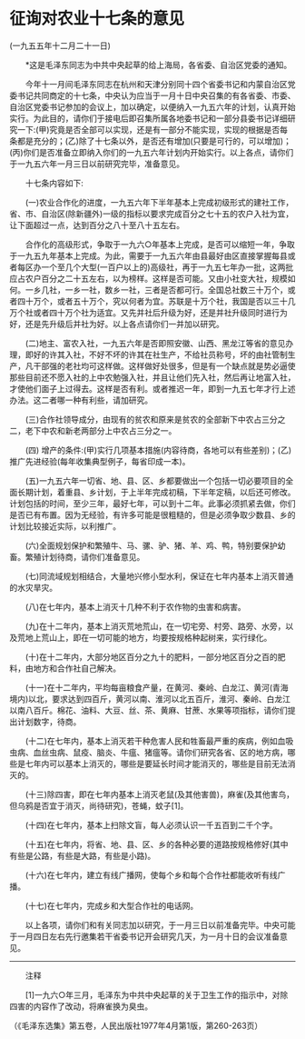 # 征询对农业十七条的意见  
(一九五五年十二月二十一日)  
  
　　*这是毛泽东同志为中共中央起草的给上海局，各省委、自治区党委的通知。   
  
　　今年十一月间毛泽东同志在杭州和天津分别同十四个省委书记和内蒙自治区党委书记共同商定的十七条，中央认为应当于一月十日中央召集的有各省委、市委、自治区党委书记参加的会议上，加以确定，以便纳入一九五六年的计划，认真开始实行。为此目的，请你们于接电后即召集所属各地委书记和一部分县委书记详细研究一下:(甲)究竟是否全部可以实现，还是有一部分不能实现，实现的根据是否每条都是充分的；(乙)除了十七条以外，是否还有增加(只要是可行的，可以增加)；(丙)你们是否准备立即纳入你们的一九五六年计划内开始实行。以上各点，请你们于一九五六年一月三日以前研究完毕，准备意见。   
  
　　十七条内容如下:   
  
　　(一)农业合作化的进度，一九五六年下半年基本上完成初级形式的建社工作，省、市、自治区(除新疆外)一级的指标以要求完成百分之七十五的农户入社为宜，让下面超过一点，达到百分之八十至八十五左右。   
  
　　合作化的高级形式，争取于一九六○年基本上完成，是否可以缩短一年，争取于一九五九年基本上完成。为此，需要于一九五六年由县最好由区直接掌握每县或者每区办一个至几个大型(一百户以上的)高级社，再于一九五七年办一批，这两批应占农户百分之二十五左右，以为榜样。这样是否可能。又由小社变大社，规模如何。一乡几社，一乡一社，数乡一社，三者是否都可行。全国总社数三十万个，或者四十万个，或者五十万个，究以何者为宜。苏联是十万个社，我国是否以三十几万个社或者四十万个社为适宜。又先并社后升级为好，还是并社升级同时进行为好，还是先升级后并社为好。以上各点请你们一并加以研究。   
  
　　(二)地主、富农入社，一九五六年是否即照安徽、山西、黑龙江等省的意见办理，即好的许其入社，不好不坏的许其在社生产，不给社员称号，坏的由社管制生产，凡干部强的老社均可这样做。这样做好处很多，但是有一个缺点就是势必逼使那些目前还不愿入社的上中农勉强入社，并且让他们先入社，然后再让地富入社，才使他们面子上过得去。这样是否有利。或者推迟一年，即到一九五七年才行上述办法。这二者哪一种有利些，请加研究。   
  
　　(三)合作社领导成分，由现有的贫农和原来是贫农的全部新下中农占三分之二，老下中农和新老两部分上中农占三分之一。   
  
　　(四) 增产的条件:(甲)实行几项基本措施(内容待商，各地可以有些差别)；(乙)推广先进经验(每年收集典型例子，每省印成一本)。   
  
　　(五)一九五六年一切省、地、县、区、乡都要做出一个包括一切必要项目的全面长期计划，着重县、乡计划，于上半年完成初稿，下半年定稿，以后还可修改。计划包括的时间，至少三年，最好七年，可以到十二年。此事必须抓紧去做，你们是否已有布置。因为无经验，有许多可能是很粗糙的，但是必须争取少数县、乡的计划比较接近实际，以利推广。   
  
　　(六)全面规划保护和繁殖牛、马、骡、驴、猪、羊、鸡、鸭，特别要保护幼畜。繁殖计划待商，请你们准备意见。   
  
　　(七)同流域规划相结合，大量地兴修小型水利，保证在七年内基本上消灭普通的水灾旱灾。   
  
　　(八)在七年内，基本上消灭十几种不利于农作物的虫害和病害。   
  
　　(九)在十二年内，基本上消灭荒地荒山，在一切宅旁、村旁、路旁、水旁，以及荒地上荒山上，即在一切可能的地方，均要按规格种起树来，实行绿化。   
  
　　(十)在十二年内，大部分地区百分之九十的肥料，一部分地区百分之百的肥料，由地方和合作社自己解决。   
  
　　(十一)在十二年内，平均每亩粮食产量，在黄河、秦岭、白龙江、黄河(青海境内)以北，要求达到四百斤，黄河以南、淮河以北五百斤，淮河、秦岭、白龙江以南八百斤。棉花、油料、大豆、丝、茶、黄麻、甘蔗、水果等项指标，请你们提出计划数字，待商。   
  
　　(十二)在七年内，基本上消灭若干种危害人民和牲畜最严重的疾病，例如血吸虫病、血丝虫病、鼠疫、脑炎、牛瘟、猪瘟等。请你们研究各省、区的地方病，哪些是七年内可以基本上消灭的，哪些是要延长时间才能消灭的，哪些是目前无法消灭的。   
  
　　(十三)除四害，即在七年内基本上消灭老鼠(及其他害兽)，麻雀(及其他害鸟，但乌鸦是否宜于消灭，尚待研究)，苍蝇，蚊子[1]。   
  
　　(十四)在七年内，基本上扫除文盲，每人必须认识一千五百到二千个字。   
  
　　(十五)在七年内，将省、地、县、区、乡的各种必要的道路按规格修好(其中有些是公路，有些是大路，有些是小路)。   
  
　　(十六)在七年内，建立有线广播网，使每个乡和每个合作社都能收听有线广播。   
  
　　(十七)在七年内，完成乡和大型合作社的电话网。   
  
　　以上各项，请你们和有关同志加以研究，于一月三日以前准备完毕。中央可能于一月四日左右先行邀集若干省委书记开会研究几天，为一月十日的会议准备意见。   
  
----------------  
　　注释   
  
　　[1]一九六○年三月，毛泽东为中共中央起草的关于卫生工作的指示中，对除四害的内容作了改动，将麻雀换为臭虫。   
  
（《毛泽东选集》第五卷，人民出版社1977年4月第1版，第260-263页）   
  
  
   
  
　　   
  
  